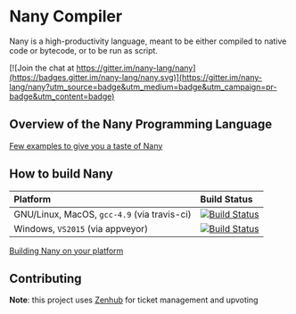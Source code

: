 Nany Compiler
=============

Nany is a high-productivity language, meant to be either compiled to native
code or bytecode, or to be run as script.

[![Join the chat at https://gitter.im/nany-lang/nany](https://badges.gitter.im/nany-lang/nany.svg)](https://gitter.im/nany-lang/nany?utm_source=badge&utm_medium=badge&utm_campaign=pr-badge&utm_content=badge)



Overview of the Nany Programming Language
-----------------------------------------

[Few examples to give you a taste of Nany](examples/)



How to build Nany
-----------------

| Platform  | Build Status |
| :------------- | :------------- |
| GNU/Linux, MacOS, `gcc-4.9` (via travis-ci)  | [![Build Status](https://api.travis-ci.org/nany-lang/nany.png)](https://travis-ci.org/nany-lang/nany)  |
| Windows, `VS2015` (via appveyor)  | [![Build Status](https://ci.appveyor.com/api/projects/status/github/nany-lang/nany)](https://ci.appveyor.com/project/milipili/nany)  |

[Building Nany on your platform](src/readme.md)



Contributing
------------

**Note**: this project uses [Zenhub](https://www.zenhub.io/) for ticket management and upvoting

